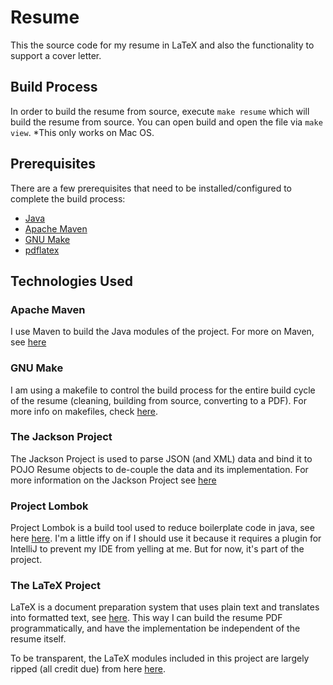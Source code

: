 # Resume

This the source code for my resume in LaTeX and also the functionality to support a cover letter.

## Build Process

In order to build the resume from source, execute ```make resume``` which will build the resume from source.
You can open build and open the file via ```make view```. *This only works on Mac OS.

## Prerequisites

There are a few prerequisites that need to be installed/configured to complete the build process:

* [Java](https://www.java.com/en/ "Duh")
* [Apache Maven](https://maven.apache.org/ "Apache Maven")
* [GNU Make](https://www.gnu.org/software/make/ "GNU Make")
* [pdflatex](http://www.math.rug.nl/~trentelman/jacob/pdflatex/pdflatex.html "pdflatex")

## Technologies Used

### Apache Maven

I use Maven to build the Java modules of the project. For more on Maven, see [here](https://maven.apache.org/ "Apache Maven")

### GNU Make

I am using a makefile to control the build process for the entire build cycle of the resume (cleaning, building from source, converting to 
a PDF). For more info on makefiles, check [here](https://www.gnu.org/software/make/ "GNU Make").

### The Jackson Project

The Jackson Project is used to parse JSON (and XML) data and bind it to POJO Resume objects to de-couple the data and its implementation. 
For more information on the Jackson Project see [here](https://github.com/FasterXML/jackson "The Jackson Project") 

### Project Lombok

Project Lombok is a build tool used to reduce boilerplate code in java, see here [here](https://projectlombok.org/ "Project Lombok"). I'm a 
little iffy on if I should use it because it requires a plugin for IntelliJ to prevent my IDE from yelling at me. But for now, it's part of 
the project.

### The LaTeX Project

LaTeX is a document preparation system that uses plain text and translates into formatted text, see 
[here](https://www.latex-project.org/ "The LaTex Project"). This way I can build the resume PDF programmatically, and have the implementation be independent of the resume itself.

To be transparent, the LaTeX modules included in this project are largely ripped (all credit due) from here
[here](https://www.sharelatex.com/templates/cv-or-resume?&nocdn=true "ShareLaTeX").
